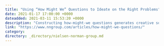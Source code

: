 ```yaml
---
title: "Using “How Might We” Questions to Ideate on the Right Problems"
date: 2021-01-17 17:00:00 +0000
dateadded: 2021-03-11 15:53:20 +0000
description: "Constructing how-might-we questions generates creative solutions while keeping teams focused on the right problems to solve."
link: "https://www.nngroup.com/articles/how-might-we-questions/"
category:
directory: _directory/nielsen-norman-group.md
---
```

